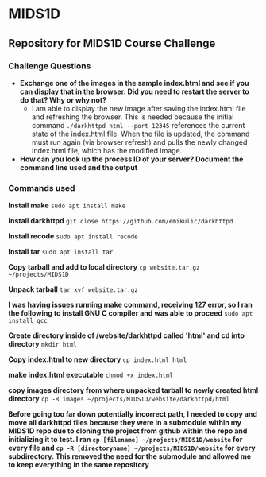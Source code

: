 # MIDS1D
## Repository for MIDS1D Course Challenge

### Challenge Questions
- **Exchange one of the images in the sample index.html and see if you can display that in the browser. Did you need to restart the server to do that? Why or why not?**
	- I am able to display the new image after saving the index.html file and refreshing the browser. This is needed because the initial command `./darkhttpd html --port 12345` references the current state of the index.html file. When the file is updated, the command must run again (via browser refresh) and pulls the newly changed index.html file, which has the modified image.
- **How can you look up the process ID of your server? Document the command line used and the output**

### Commands used
**Install make**
`sudo apt install make`

**Install darkhttpd**
`git close https://github.com/emikulic/darkhttpd`

**Install recode**
`sudo apt install recode`

**Install tar**
`sudo apt install tar`

**Copy tarball and add to local directory**
`cp website.tar.gz ~/projects/MIDS1D`

**Unpack tarball**
`tar xvf website.tar.gz`

**I was having issues running make command, receiving 127 error, so I ran the following to install GNU C compiler and was able to proceed**
`sudo apt install gcc`

**Create directory inside of /website/darkhttpd called 'html' and cd into directory**
`mkdir html`

**Copy index.html to new directory**
`cp index.html html`

**make index.html executable**
`chmod +x index.html`

**copy images directory from where unpacked tarball to newly created html directory**
`cp -R images ~/projects/MIDS1D/website/darkhttpd/html`

**Before going too far down potentially incorrect path, I needed to copy and move all darkhttpd files because they were in a submodule within my MIDS1D repo due to cloning the project from github within the repo and initializing it to test. I ran `cp [filename] ~/projects/MIDS1D/website` for every file and `cp -R [directoryname] ~/projects/MIDS1D/website` for every subdirectory. This removed the need for the submodule and allowed me to keep everything in the same repository**
